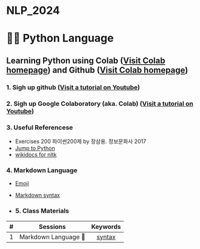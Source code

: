 # NLP_2024

# 🌸💓 **Python  Language**

## **Learning Python** using **Colab** ([Visit Colab homepage](https://colab.research.google.com/?utm_source=scs-index)) and **Github** ([Visit Colab homepage](https://github.com/))

### **1. Sigh up github** ([Visit a tutorial on Youtube](https://www.youtube.com/watch?v=c-NikCpec7U))
### **2. Sigh up Google Colaboratory** (aka. Colab) ([Visit a tutorial on Youtube](https://www.youtube.com/watch?v=2X_EU18OeYM))

### **3. Useful Referencese**
- Exercises 200 파이썬200제 by 장삼용. 정보문화사 2017
- [Jump to Python](https://wikidocs.net/book/1)
- [wikidocs for nltk](https://wikidocs.net/21667)

### **4. Markdown Language**
* [Emoji](https://gist.github.com/rxaviers/7360908)
* [Markdown syntax](https://www.markdownguide.org/basic-syntax/)

* ### **5. Class Materials**
| # | Sessions | Keywords |
|:--:|:--:|:--:|
| 1 | Markdown Language 💑  | [syntax](https://github.com/ms624atyale/NLP_2024/blob/main/0_MarkDown4README_md.ipynb)|
